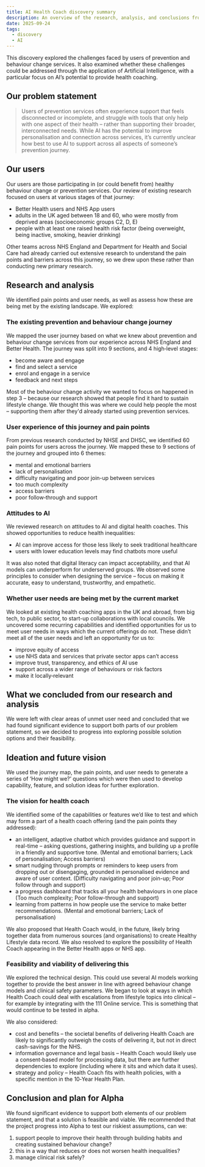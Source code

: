 ```yaml
---
title: AI Health Coach discovery summary
description: An overview of the research, analysis, and conclusions from discovery phase
date: 2025-09-24
tags:
  - discovery
  - AI
---
```


This discovery explored the challenges faced by users of prevention and behaviour change services. It also examined whether these challenges could be addressed through the application of Artificial Intelligence, with a particular focus on AI’s potential to provide health coaching.

## Our problem statement

> Users of prevention services often experience support that feels disconnected or incomplete, and struggle with tools that only help with one aspect of their health – rather than supporting their broader, interconnected needs. While AI has the potential to improve personalisation and connection across services, it’s currently unclear how best to use AI to support across all aspects of someone’s prevention journey.

## Our users

Our users are those participating in (or could benefit from) healthy behaviour change or prevention services. Our review of existing research focused on users at various stages of that journey:

- Better Health users and NHS App users
- adults in the UK aged between 18 and 60, who were mostly from deprived areas (socioeconomic groups C2, D, E)
- people with at least one raised health risk factor (being overweight, being inactive, smoking, heavier drinking)

Other teams across NHS England and Department for Health and Social Care had already carried out extensive research to understand the pain points and barriers across this journey, so we drew upon these rather than conducting new primary research.

## Research and analysis

We identified pain points and user needs, as well as assess how these are being met by the existing landscape. We explored:

### The existing prevention and behaviour change journey

We mapped the user journey based on what we knew about prevention and behaviour change services from our experience across NHS England and Better Health. The journey was split into 9 sections, and 4 high‑level stages:

- become aware and engage
- find and select a service
- enrol and engage in a service
- feedback and next steps

<!-- add image ![Blue rectangle containing 'NHS' as white slanted letters](../nhs-logo.png 'The NHS logo') -->

Most of the behaviour change activity we wanted to focus on happened in step 3 – because our research showed that people find it hard to sustain lifestyle change. We thought this was where we could help people the most – supporting them after they'd already started using prevention services.

### User experience of this journey and pain points

From previous research conducted by NHSE and DHSC, we identified 60 pain points for users across the journey. We mapped these to 9 sections of the journey and grouped into 6 themes:

- mental and emotional barriers
- lack of personalisation
- difficulty navigating and poor join-up between services
- too much complexity
- access barriers
- poor follow‑through and support

### Attitudes to AI

We reviewed research on attitudes to AI and digital health coaches. This showed opportunities to reduce health inequalities:

- AI can improve access for those less likely to seek traditional healthcare
- users with lower education levels may find chatbots more useful

It was also noted that digital literacy can impact acceptability, and that AI models can underperform for underserved groups. We observed some principles to consider when designing the service – focus on making it accurate, easy to understand, trustworthy, and empathetic.

### Whether user needs are being met by the current market

We looked at existing health coaching apps in the UK and abroad, from big tech, to public sector, to start-up collaborations with local councils. We uncovered some recurring capabilities and identified opportunities for us to meet user needs in ways which the current offerings do not. These didn’t meet all of the user needs and left an opportunity for us to:

- improve equity of access
- use NHS data and services that private sector apps can’t access
- improve trust, transparency, and ethics of AI use
- support across a wider range of behaviours or risk factors
- make it locally‑relevant

## What we concluded from our research and analysis

We were left with clear areas of unmet user need and concluded that we had found significant evidence to support both parts of our problem statement, so we decided to progress into exploring possible solution options and their feasibility.

## Ideation and future vision

We used the journey map, the pain points, and user needs to generate a series of ‘How might we?’ questions which were then used to develop capability, feature, and solution ideas for further exploration.

### The vision for health coach

We identified some of the capabilities or features we’d like to test and which may form a part of a health coach offering (and the pain points they addressed):

- an intelligent, adaptive chatbot which provides guidance and support in real-time – asking questions, gathering insights, and building up a profile in a friendly and supportive tone.
(Mental and emotional barriers; Lack of personalisation; Access barriers)
- smart nudging through prompts or reminders to keep users from dropping out or disengaging, grounded in personalised evidence and aware of user context.
(Difficulty navigating and poor join-up; Poor follow through and support)
- a progress dashboard that tracks all your health behaviours in one place
(Too much complexity; Poor follow-through and support)
- learning from patterns in how people use the service to make better recommendations.
(Mental and emotional barriers; Lack of personalisation)

We also proposed that Health Coach would, in the future, likely bring together data from numerous sources (and organisations) to create Healthy Lifestyle data record. We also resolved to explore the possibility of Health Coach appearing in the Better Health apps or NHS app.

### Feasibility and viability of delivering this

We explored the technical design. This could use several AI models working together to provide the best answer in line with agreed behaviour change models and clinical safety parameters. We began to look at ways in which Health Coach could deal with escalations from lifestyle topics into clinical – for example by integrating with the 111 Online service. This is something that would continue to be tested in alpha.

We also considered:

- cost and benefits – the societal benefits of delivering Health Coach are likely to significantly outweigh the costs of delivering it, but not in direct cash-savings for the NHS.
- information governance and legal basis – Health Coach would likely use a consent‑based model for processing data, but there are further dependencies to explore (including where it sits and which data it uses).
- strategy and policy – Health Coach fits with health policies, with a specific mention in the 10‑Year Health Plan.

## Conclusion and plan for Alpha

We found significant evidence to support both elements of our problem statement, and that a solution is feasible and viable. We recommended that the project progress into Alpha to test our riskiest assumptions, can we:

1. support people to improve their health through building habits and creating sustained behaviour change?
2. this in a way that reduces or does not worsen health inequalities?
3. manage clinical risk safely?
